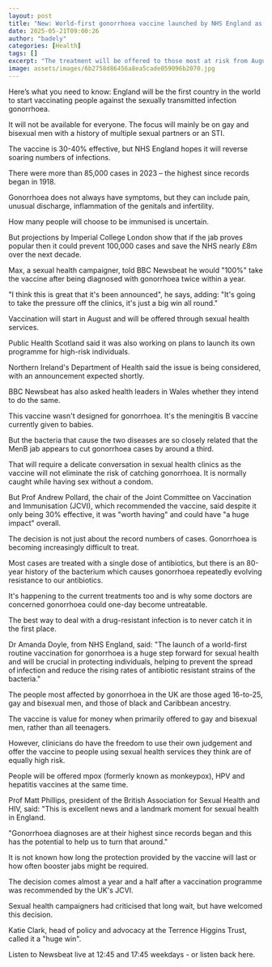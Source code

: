 ```yaml
---
layout: post
title: "New: World-first gonorrhoea vaccine launched by NHS England as infections soar"
date: 2025-05-21T09:00:26
author: "badely"
categories: [Health]
tags: []
excerpt: "The treatment will be offered to those most at risk from August after a record number of cases."
image: assets/images/6b2758d86456a8ea5cade059096b2070.jpg
---
```


Here’s what you need to know: England will be the first country in the world to start vaccinating people against the sexually transmitted infection gonorrhoea.

It will not be available for everyone. The focus will mainly be on gay and bisexual men with a history of multiple sexual partners or an STI.

The vaccine is 30-40% effective, but NHS England hopes it will reverse soaring numbers of infections.

There were more than 85,000 cases in 2023 – the highest since records began in 1918.

Gonorrhoea does not always have symptoms, but they can include pain, unusual discharge, inflammation of the genitals and infertility.

How many people will choose to be immunised is uncertain.

But projections by Imperial College London show that if the jab proves popular then it could prevent 100,000 cases and save the NHS nearly £8m over the next decade.

Max, a sexual health campaigner, told BBC Newsbeat he would "100%" take the vaccine after being diagnosed with gonorrhoea twice within a year.

"I think this is great that it's been announced", he says, adding: "It's going to take the pressure off the clinics, it's just a big win all round."

Vaccination will start in August and will be offered through sexual health services.

Public Health Scotland said it was also working on plans to launch its own programme for high-risk individuals.

Northern Ireland's Department of Health said the issue is being considered, with an announcement expected shortly. 

BBC Newsbeat has also asked health leaders in Wales whether they intend to do the same.

This vaccine wasn't designed for gonorrhoea. It's the meningitis B vaccine currently given to babies.

But the bacteria that cause the two diseases are so closely related that the MenB jab appears to cut gonorrhoea cases by around a third.

That will require a delicate conversation in sexual health clinics as the vaccine will not eliminate the risk of catching gonorrhoea. It is normally caught while having sex without a condom.

But Prof Andrew Pollard, the chair of the Joint Committee on Vaccination and Immunisation (JCVI), which recommended the vaccine, said despite it only being 30% effective, it was "worth having" and could have "a huge impact" overall.

The decision is not just about the record numbers of cases. Gonorrhoea is becoming increasingly difficult to treat.

Most cases are treated with a single dose of antibiotics, but there is an 80-year history of the bacterium which causes gonorrhoea repeatedly evolving resistance to our antibiotics.

It's happening to the current treatments too and is why some doctors are concerned gonorrhoea could one-day become untreatable.

The best way to deal with a drug-resistant infection is to never catch it in the first place.

Dr Amanda Doyle, from NHS England, said: "The launch of a world-first routine vaccination for gonorrhoea is a huge step forward for sexual health and will be crucial in protecting individuals, helping to prevent the spread of infection and reduce the rising rates of antibiotic resistant strains of the bacteria."

The people most affected by gonorrhoea in the UK are those aged 16-to-25, gay and bisexual men, and those of black and Caribbean ancestry.

The vaccine is value for money when primarily offered to gay and bisexual men, rather than all teenagers.

However, clinicians do have the freedom to use their own judgement and offer the vaccine to people using sexual health services they think are of equally high risk.

People will be offered mpox (formerly known as monkeypox), HPV and hepatitis vaccines at the same time.

Prof Matt Phillips, president of the British Association for Sexual Health and HIV, said: "This is excellent news and a landmark moment for sexual health in England.

"Gonorrhoea diagnoses are at their highest since records began and this has the potential to help us to turn that around."

It is not known how long the protection provided by the vaccine will last or how often booster jabs might be required.

The decision comes almost a year and a half after a vaccination programme was recommended by the UK's JCVI.

Sexual health campaigners had criticised that long wait, but have welcomed this decision.

Katie Clark, head of policy and advocacy at the Terrence Higgins Trust, called it a "huge win".

Listen to Newsbeat live at 12:45 and 17:45 weekdays - or listen back here.

